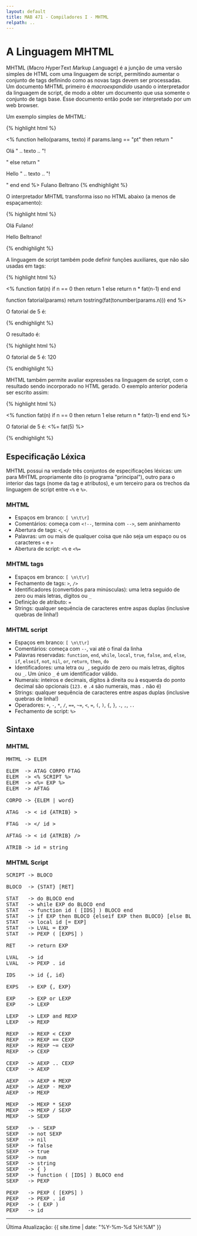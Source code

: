 ```yaml
---
layout: default
title: MAB 471 - Compiladores I - MHTML
relpath: ..
---
```


A Linguagem MHTML
=================

MHTML (*M*acro *H*yper*T*ext *M*arkup *L*anguage) é a junção de uma versão simples de HTML com
uma linguagem de script, permitindo aumentar o conjunto de tags definindo como as novas
tags devem ser processadas. Um documento MHTML primeiro é *macroexpandido* usando o interpretador
da linguagem de script, de modo a obter um documento que usa somente o conjunto de tags base.
Esse documento então pode ser interpretado por um web browser.

Um exemplo simples de MHTML:

{% highlight html %}
<html>
<body>
<%
  function hello(params, texto)
    if params.lang == "pt" then
      return "<p>Olá " .. texto .. "!</p>"
    else
      return "<p>Hello " .. texto .. "!</p>"
    end
  end
%>
<hello lang = "pt">Fulano</hello>
<hello lang = "en">Beltrano</hello>
</body>
</html>
{% endhighlight %}

O interpretador MHTML transforma isso no HTML abaixo (a menos de espaçamento):

{% highlight html %}
<html>
<body>
<p>Olá Fulano!</p>
<p>Hello Beltrano!</p>
</body>
</html>
{% endhighlight %}

A linguagem de script também pode definir funções auxiliares, que não são
usadas em tags:

{% highlight html %}
<html>
<body>
<%
  function fat(n)
    if n == 0 then
      return 1
    else
      return n * fat(n-1)
    end
  end

  function fatorial(params)
    return tostring(fat(tonumber(params.n)))
  end
%>
<p>O fatorial de 5 é: <fatorial n = "5"/></p>
</body>
</html>
{% endhighlight %}

O resultado é:

{% highlight html %}
<html>
<body>
<p>O fatorial de 5 é: 120</p>
</body>
</html>
{% endhighlight %}

MHTML também permite avaliar expressões na linguagem de script, com o resultado sendo incorporado no
HTML gerado. O exemplo anterior poderia ser escrito assim:

{% highlight html %}
<html>
<body>
<%
  function fat(n)
    if n == 0 then
      return 1
    else
      return n * fat(n-1)
    end
  end
%>
<p>O fatorial de 5 é: <%= fat(5) %></p>
</body>
</html>
{% endhighlight %}

Especificação Léxica
--------------------

MHTML possui na verdade três conjuntos de especificações léxicas: um para MHTML propriamente
dito (o programa "principal"), outro para o interior das tags (nome da tag e atributos), e um terceiro
para os trechos da linguagem de script entre `<%` e `%>`.

### MHTML

* Espaços em branco: `[ \n\t\r]`
* Comentários: começa com `<!--`, termina com `-->`, sem aninhamento
* Abertura de tags: `<`, `</`
* Palavras: um ou mais de qualquer coisa que não seja um espaço ou os caracteres `<` e `>`
* Abertura de script: `<%` e `<%=`

### MHTML tags

* Espaços em branco: `[ \n\t\r]`
* Fechamento de tags: `>`, `/>`
* Identificadores (convertidos para minúsculas): uma letra seguido de zero ou mais letras, dígitos ou `_`
* Definição de atributo: `=`
* Strings: qualquer sequência de caracteres entre aspas duplas (inclusive quebras de linha!)

### MHTML script

* Espaços em branco: `[ \n\t\r]`
* Comentários: começa com `--`, vai até o final da linha
* Palavras reservadas: `function`, `end`, `while`, `local`, `true`, `false`,
  `and`, `else`, `if`, `elseif`, `not`, `nil`, `or`, `return`, `then`, `do`
* Identificadores: uma letra ou `_`, seguido de zero ou mais letras, dígitos ou `_`. Um único `_` é um identificador válido.
* Numerais: inteiros e decimais, dígitos à direita ou à esquerda do ponto decimal são opcionais (`123.` e `.4` são numerais, mas `.` não é)
* Strings: qualquer sequência de caracteres entre aspas duplas (inclusive quebras de linha!)
* Operadores: `+`, `-`, `*`, `/`, `==`, `~=`, `<`, `=`, `(`, `)`, `{`, `}`,
  `.`, `,`, `..`
* Fechamento de script: `%>`

Sintaxe
-------

### MHTML

<pre>
MHTML -> ELEM

ELEM  -> ATAG CORPO FTAG
ELEM  -> &lt;% SCRIPT %&gt;
ELEM  -> &lt;%= EXP %&gt;
ELEM  -> AFTAG

CORPO -> {ELEM | word}

ATAG  -> &lt; id {ATRIB} &gt;

FTAG  -> &lt;/ id &gt;

AFTAG -> &lt; id {ATRIB} /&gt;

ATRIB -> id = string
</pre>

### MHTML Script

<pre>
SCRIPT -> BLOCO

BLOCO  -> {STAT} [RET]

STAT   -> do BLOCO end
STAT   -> while EXP do BLOCO end
STAT   -> function id ( [IDS] ) BLOCO end
STAT   -> if EXP then BLOCO {elseif EXP then BLOCO} [else BLOCO] end
STAT   -> local id [= EXP]
STAT   -> LVAL = EXP
STAT   -> PEXP ( [EXPS] )

RET    -> return EXP

LVAL   -> id
LVAL   -> PEXP . id

IDS    -> id {, id}

EXPS   -> EXP {, EXP}

EXP    -> EXP or LEXP
EXP    -> LEXP

LEXP   -> LEXP and REXP
LEXP   -> REXP

REXP   -> REXP &lt; CEXP
REXP   -> REXP == CEXP
REXP   -> REXP ~= CEXP
REXP   -> CEXP

CEXP   -> AEXP .. CEXP
CEXP   -> AEXP

AEXP   -> AEXP + MEXP
AEXP   -> AEXP - MEXP
AEXP   -> MEXP

MEXP   -> MEXP * SEXP
MEXP   -> MEXP / SEXP
MEXP   -> SEXP

SEXP   -> - SEXP
SEXP   -> not SEXP
SEXP   -> nil
SEXP   -> false
SEXP   -> true
SEXP   -> num
SEXP   -> string
SEXP   -> { }
SEXP   -> function ( [IDS] ) BLOCO end
SEXP   -> PEXP

PEXP   -> PEXP ( [EXPS] )
PEXP   -> PEXP . id
PEXP   -> ( EXP )
PEXP   -> id
</pre>


* * * * *

Última Atualização: {{ site.time | date: "%Y-%m-%d %H:%M" }}
